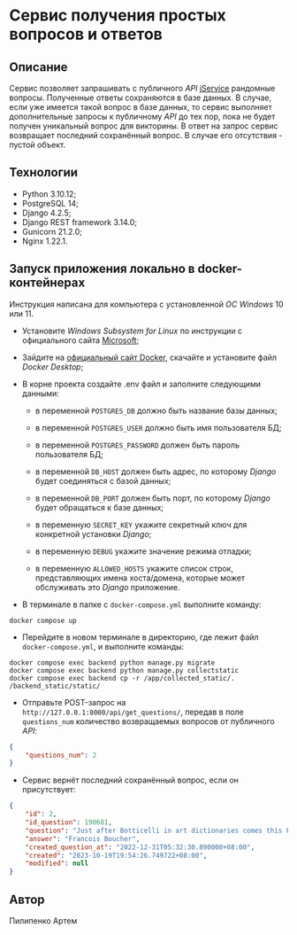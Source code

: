 # Сервис получения простых вопросов и ответов

## Описание

Сервис позволяет запрашивать с публичного _API_
[jService](https://jservice.io/) рандомные вопросы. Полученные ответы
сохраняются в базе данных. В случае, если уже имеется такой вопрос в базе
данных, то сервис выполняет дополнительные запросы к публичному _API_ до тех
пор, пока не будет получен уникальный вопрос для викторины. В ответ на запрос
сервис возвращает последний сохранённый вопрос. В случае его отсутствия -
пустой объект.

## Технологии

- Python 3.10.12;
- PostgreSQL 14;
- Django 4.2.5;
- Django REST framework 3.14.0;
- Gunicorn 21.2.0;
- Nginx 1.22.1.

## Запуск приложения локально в docker-контейнерах

Инструкция написана для компьютера с установленной _ОС Windows_ 10 или 11.

- Установите _Windows Subsystem for Linux_ по инструкции с официального сайта
[Microsoft](https://learn.microsoft.com/ru-ru/windows/wsl/install);

- Зайдите на
[официальный сайт Docker](https://www.docker.com/products/docker-desktop/),
скачайте и установите файл _Docker Desktop_;

- В корне проекта создайте .env файл и заполните следующими данными:

  - в переменной `POSTGRES_DB` должно быть название базы данных;

  - в переменной `POSTGRES_USER` должно быть имя пользователя БД;

  - в переменной `POSTGRES_PASSWORD` должен быть пароль пользователя БД;

  - в переменной `DB_HOST` должен быть адрес, по которому _Django_ будет
  соединяться с базой данных;

  - в переменной `DB_PORT` должен быть порт, по которому _Django_ будет
  обращаться к базе данных;

  - в переменную `SECRET_KEY` укажите секретный ключ для конкретной установки
  _Django_;

  - в переменную `DEBUG` укажите значение режима отладки;

  - в переменную `ALLOWED_HOSTS` укажите список строк, представляющих имена
  хоста/домена, которые может обслуживать это _Django_ приложение.

- В терминале в папке с `docker-compose.yml` выполните команду:

```text
docker compose up
```

- Перейдите в новом терминале в директорию, где лежит файл
`docker-compose.yml`, и выполните команды:

```text
docker compose exec backend python manage.py migrate
docker compose exec backend python manage.py collectstatic
docker compose exec backend cp -r /app/collected_static/. /backend_static/static/
```

- Отправьте POST-запрос на `http://127.0.0.1:8000/api/get_questions/`, передав
в поле `questions_num` количество возвращаемых вопросов от публичного _API_:

```json
{
    "questions_num": 2
}
```

- Сервис вернёт последний сохранённый вопрос, если он присутствует:

```json
{
    "id": 2,
    "id_question": 190681,
    "question": "Just after Botticelli in art dictionaries comes this French Rococo master who also painted goddesses",
    "answer": "Francois Boucher",
    "created_question_at": "2022-12-31T05:32:30.890000+08:00",
    "created": "2023-10-19T19:54:26.749722+08:00",
    "modified": null
}
```

## Автор

Пилипенко Артем
